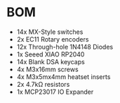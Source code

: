 ﻿# BOM
 - 14x MX-Style switches
 - 2x EC11 Rotary encoders
 - 12x Through-hole 1N4148 Diodes
 - 1x Seeed XIAO RP2040
 - 14x Blank DSA keycaps
 - 4x M3x16mm screws
 - 4x M3x5mx4mm heatset inserts
 - 2x 4.7kΩ resistors
 - 1x MCP23017 IO Expander
